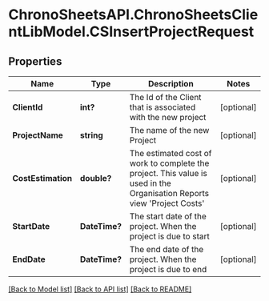 # ChronoSheetsAPI.ChronoSheetsClientLibModel.CSInsertProjectRequest
## Properties

Name | Type | Description | Notes
------------ | ------------- | ------------- | -------------
**ClientId** | **int?** | The Id of the Client that is associated with the new project | [optional] 
**ProjectName** | **string** | The name of the new Project | [optional] 
**CostEstimation** | **double?** | The estimated cost of work to complete the project.  This value is used in the Organisation Reports view &#39;Project Costs&#39; | [optional] 
**StartDate** | **DateTime?** | The start date of the project.  When the project is due to start | [optional] 
**EndDate** | **DateTime?** | The end date of the project.  When the project is due to end | [optional] 

[[Back to Model list]](../README.md#documentation-for-models) [[Back to API list]](../README.md#documentation-for-api-endpoints) [[Back to README]](../README.md)

